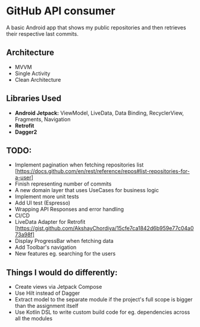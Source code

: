 # GitHub API consumer
A basic Android app that shows my public repositories and then retrieves their respective last commits.

## Architecture
- MVVM
- Single Activity
- Clean Architecture

## Libraries Used
- **Android Jetpack:**
  ViewModel, LiveData, Data Binding, RecyclerView, Fragments, Navigation
- **Retrofit**
- **Dagger2**

## TODO:
- Implement pagination when fetching repositories list 
[https://docs.github.com/en/rest/reference/repos#list-repositories-for-a-user]
- Finish representing number of commits
- A new domain layer that uses UseCases for business logic
- Implement more unit tests
- Add UI test (Espresso)
- Wrapping API Responses and error handling
- CI/CD
- LiveData Adapter for Retrofit [https://gist.github.com/AkshayChordiya/15cfe7ca1842d6b959e77c04a073a98f]
- Display ProgressBar when fetching data
- Add Toolbar's navigation
- New features eg. searching for the users

## Things I would do differently:
- Create views via Jetpack Compose
- Use Hilt instead of Dagger
- Extract model to the separate module if the project's full scope is bigger than the assignment itself
- Use Kotlin DSL to write custom build code for eg. dependencies across all the modules